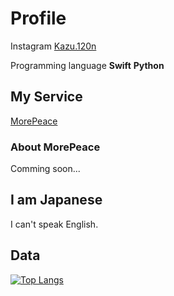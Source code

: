 # Profile

Instagram [Kazu.120n](https://www.instagram.com/kazu.120n/)

Programming language **Swift** **Python**

## My Service

[MorePeace](https://morepeace.webnode.jp)

###  About MorePeace

Comming soon...

## I am Japanese

I can't speak English.

## Data

[![Top Langs](https://github-readme-stats.vercel.app/api/top-langs/?username=Kondo-Kazushi)](https://github.com/anuraghazra/github-readme-stats)